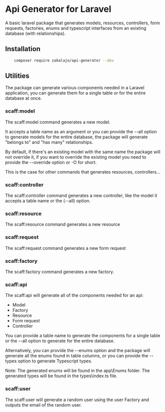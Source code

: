 # Api Generator for Laravel

A basic laravel package that generates models, resources, controllers, form requests, factories, enums and typescript interfaces from an existing database (with relationships).

## Installation

```sh
    composer require zakalajo/api-generator --dev
```

## Utilities

The package can generate various components needed in a Laravel application, you can generate them for a single table or for the entire database at once.

### scaff:model

The scaff:model command generates a new model.

It accepts a table name as an argument or you can provide the --all option to generate models for the entire database, the package will generate "belongs to" and "has many" relationships.

By default, if there's an existing model with the same name the package will not override it, if you want to override the existing model you need to provide the --override option or -O for short.

This is the case for other commands that generates resources, controllers...

### scaff:controller

The scaff:controller command generates a new controller, like the model it accepts a table name or the (--all) option.

### scaff:resource

The scaff:resource command generates a new resource

### scaff:request

The scaff:request command generates a new form request

### scaff:factory

The scaff:factory command generates a new factory.

### scaff:api

The scaff:api will generate all of the components needed for an api:

-   Model
-   Factory
-   Resource
-   Form request
-   Controller

You can provide a table name to generate the components for a single table or the --all option to generate for the entire database.

Alternatively, you can provide the --enums option and the package will generate all the enums found in table columns, or you can provide the --types option to generate Typescript types.

Note:
The generated enums will be found in the app\Enums folder.
The generated types will be found in the types\index.ts file.

### scaff:user

The scaff:user will generate a random user using the user Factory and outputs the email of the random user.
